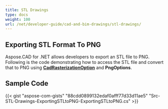 ```yaml
---
title: STL Drawings
type: docs
weight: 100
url: /net/developer-guide/cad-and-bim-drawings/stl-drawings/
---
```


## **Exporting STL Format To PNG**

Aspose.CAD for .NET allows developers to export an STL file to PNG. Following is the code demonstrating how to access the STL file and convert that to PNG using [**CadRasterizationOption**](https://reference.aspose.com/cad/net/aspose.cad.imageoptions/cadrasterizationoptions) and **PngOptions**.

## Sample Code

{{< gist "aspose-com-gists" "88cdd0899132edaf0afff77d33d11ae5" "Src-STL-Drawings-ExportingSTLtoPNG-ExportingSTLtoPNG.cs" >}}
